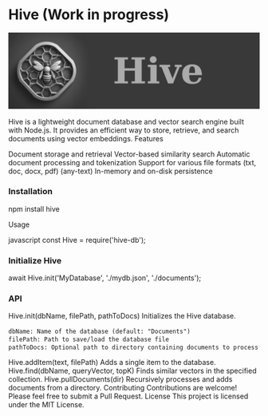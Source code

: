# Hive (Work in progress)

![Hive](./img/hive.png)

Hive is a lightweight document database and vector search engine built with Node.js. It provides an efficient way to store, retrieve, and search documents using vector embeddings.
Features

Document storage and retrieval
Vector-based similarity search
Automatic document processing and tokenization
Support for various file formats (txt, doc, docx, pdf) (any-text)
In-memory and on-disk persistence

### Installation 

npm install hive

Usage

javascript
const Hive = require('hive-db');

### Initialize Hive 

await Hive.init('MyDatabase', './mydb.json', './documents');


### API 

Hive.init(dbName, filePath, pathToDocs)
Initializes the Hive database.

    dbName: Name of the database (default: "Documents")
    filePath: Path to save/load the database file
    pathToDocs: Optional path to directory containing documents to process

Hive.addItem(text, filePath)
Adds a single item to the database.
Hive.find(dbName, queryVector, topK)
Finds similar vectors in the specified collection.
Hive.pullDocuments(dir)
Recursively processes and adds documents from a directory.
Contributing
Contributions are welcome! Please feel free to submit a Pull Request.
License
This project is licensed under the MIT License.
